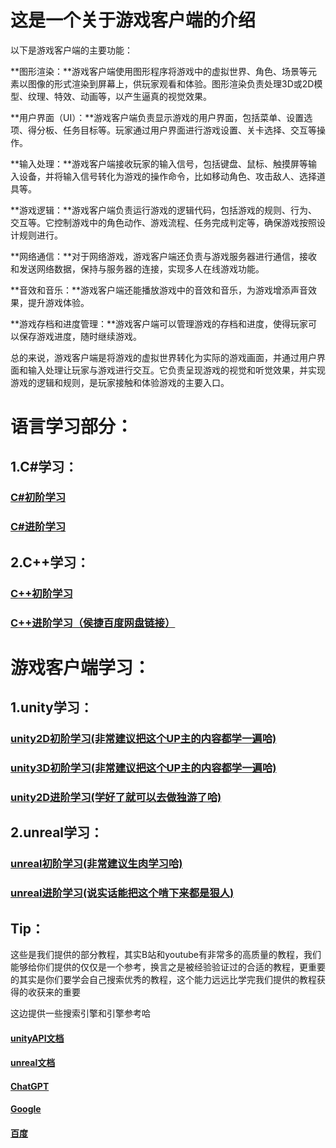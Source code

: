 # 这是一个关于游戏客户端的介绍

以下是游戏客户端的主要功能：

**图形渲染：**游戏客户端使用图形程序将游戏中的虚拟世界、角色、场景等元素以图像的形式渲染到屏幕上，供玩家观看和体验。图形渲染负责处理3D或2D模型、纹理、特效、动画等，以产生逼真的视觉效果。

**用户界面（UI）：**游戏客户端负责显示游戏的用户界面，包括菜单、设置选项、得分板、任务目标等。玩家通过用户界面进行游戏设置、关卡选择、交互等操作。

**输入处理：**游戏客户端接收玩家的输入信号，包括键盘、鼠标、触摸屏等输入设备，并将输入信号转化为游戏的操作命令，比如移动角色、攻击敌人、选择道具等。

**游戏逻辑：**游戏客户端负责运行游戏的逻辑代码，包括游戏的规则、行为、交互等。它控制游戏中的角色动作、游戏流程、任务完成判定等，确保游戏按照设计规则进行。

**网络通信：**对于网络游戏，游戏客户端还负责与游戏服务器进行通信，接收和发送网络数据，保持与服务器的连接，实现多人在线游戏功能。

**音效和音乐：**游戏客户端还能播放游戏中的音效和音乐，为游戏增添声音效果，提升游戏体验。

**游戏存档和进度管理：**游戏客户端可以管理游戏的存档和进度，使得玩家可以保存游戏进度，随时继续游戏。

总的来说，游戏客户端是将游戏的虚拟世界转化为实际的游戏画面，并通过用户界面和输入处理让玩家与游戏进行交互。它负责呈现游戏的视觉和听觉效果，并实现游戏的逻辑和规则，是玩家接触和体验游戏的主要入口。

# 语言学习部分：
## 1.C#学习：
### [C#初阶学习](https://www.bilibili.com/video/BV1PA411p7A6/?share_source=copy_web&vd_source=419a996514d87d39b68a29c3ce08021c)
### [C#进阶学习](https://www.bilibili.com/video/BV1J54y1B74C/?share_source=copy_web&vd_source=419a996514d87d39b68a29c3ce08021c)
## 2.C++学习：
### [C++初阶学习](https://www.bilibili.com/video/BV1et411b73Z/?share_source=copy_web&vd_source=419a996514d87d39b68a29c3ce08021c)
### [C++进阶学习（侯捷百度网盘链接）](https://pan.baidu.com/s/1Zg-JEDLW24oHnZdghEZToQ?pwd=mjd4)

# 游戏客户端学习：
## 1.unity学习：
### [unity2D初阶学习(非常建议把这个UP主的内容都学一遍哈)](https://www.bilibili.com/video/BV1mL411o77x/?share_source=copy_web&vd_source=419a996514d87d39b68a29c3ce08021c)
### [unity3D初阶学习(非常建议把这个UP主的内容都学一遍哈)](https://www.bilibili.com/video/BV1rf4y1k7vE/?share_source=copy_web&vd_source=419a996514d87d39b68a29c3ce08021c)
### [unity2D进阶学习(学好了就可以去做独游了哈)](https://www.bilibili.com/video/BV1ha41147RP/?share_source=copy_web&vd_source=419a996514d87d39b68a29c3ce08021c)
## 2.unreal学习：
### [unreal初阶学习(非常建议生肉学习哈)](https://www.bilibili.com/video/BV1LP4y1F7yE?spm_id_from=333.337.search-card.all.click)
### [unreal进阶学习(说实话能把这个啃下来都是狠人)](https://zhuanlan.zhihu.com/p/22813908)

## Tip：
这些是我们提供的部分教程，其实B站和youtube有非常多的高质量的教程，我们能够给你们提供的仅仅是一个参考，换言之是被经验验证过的合适的教程，更重要的其实是你们要学会自己搜索优秀的教程，这个能力远远比学完我们提供的教程获得的收获来的重要

这边提供一些搜索引擎和引擎参考哈
#### [unityAPI文档](https://docs.unity.cn/2020.3/Documentation/ScriptReference/index.html)
#### [unreal文档](https://docs.unrealengine.com/5.2/en-US/)
#### [ChatGPT](https://chat.openai.com/)
#### [Google](https://www.google.com/)
#### [百度](https://www.baidu.com/)


